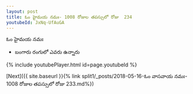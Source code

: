 ```yaml
---
layout: post
title: ఓం హైమయ నమః- 1008 రోజుల తపస్సులో రోజు  234
youtubeId: JxNq-UfAuGA
---
```

 
 
 ఓం హైమయ నమః  
 
 -  బంగారు రంగులో ఎవరు ఉన్నారు 
 
  
 
  
 
 
 
 
 
 


{% include youtubePlayer.html id=page.youtubeId %}
 
[Next]({{ site.baseurl }}{% link  split1/_posts/2018-05-16-ఓం వాసవాయ నమః- 1008 రోజుల తపస్సులో రోజు  233.md%})
 
